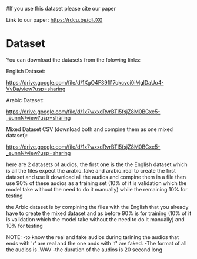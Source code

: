 #If you use this dataset please cite our paper 



Link to our paper:
https://rdcu.be/dIJX0




# Dataset
You can download the datasets from the folowing links:

English Dataset:

https://drive.google.com/file/d/1XgO4F39fl17qkcvci0iMglDaUo4-VvDa/view?usp=sharing

Arabic Dataset:

https://drive.google.com/file/d/1x7wxxdRvrBTI5fsjZ8M0BCxe5-_eunnN/view?usp=sharing

Mixed Dataset CSV (download both and compine them as one mixed dataset):

https://drive.google.com/file/d/1x7wxxdRvrBTI5fsjZ8M0BCxe5-_eunnN/view?usp=sharing


here are 2 datasets of audios, the first one is the the English dataset which is all the files expect the arabic_fake and arabic_real
to create the first dataset and use it download all the audios and compine them in a file then use 90% of these audios as a training set (10% of it is validation which the model take without the need to do it manually) while the remaining 10% for testing

the Arbic dataset is by compining the files with the English that you already have to create the mixed dataset and as before 90% is for training (10% of it is validation which the model take without the need to do it manually) and 10% for testing



NOTE:
-to know the real and fake audios during tarining the audios that ends with 'r' are real and the one ands with 'f' are faked.
-The format of all the audios is .WAV
-the duration of the audios is 20 second long
